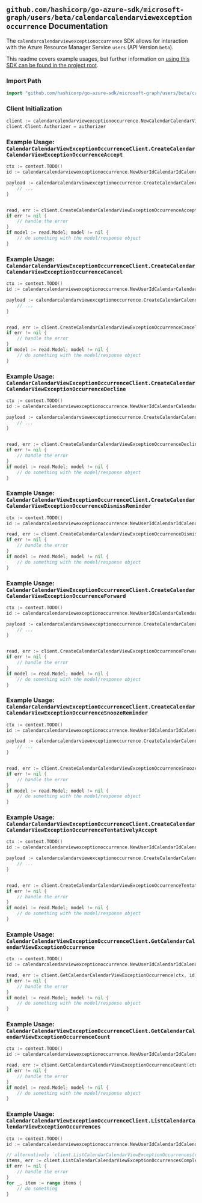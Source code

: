 
## `github.com/hashicorp/go-azure-sdk/microsoft-graph/users/beta/calendarcalendarviewexceptionoccurrence` Documentation

The `calendarcalendarviewexceptionoccurrence` SDK allows for interaction with the Azure Resource Manager Service `users` (API Version `beta`).

This readme covers example usages, but further information on [using this SDK can be found in the project root](https://github.com/hashicorp/go-azure-sdk/tree/main/docs).

### Import Path

```go
import "github.com/hashicorp/go-azure-sdk/microsoft-graph/users/beta/calendarcalendarviewexceptionoccurrence"
```


### Client Initialization

```go
client := calendarcalendarviewexceptionoccurrence.NewCalendarCalendarViewExceptionOccurrenceClientWithBaseURI("https://management.azure.com")
client.Client.Authorizer = authorizer
```


### Example Usage: `CalendarCalendarViewExceptionOccurrenceClient.CreateCalendarCalendarViewExceptionOccurrenceAccept`

```go
ctx := context.TODO()
id := calendarcalendarviewexceptionoccurrence.NewUserIdCalendarIdCalendarViewIdExceptionOccurrenceID("userIdValue", "calendarIdValue", "eventIdValue", "eventId1Value")

payload := calendarcalendarviewexceptionoccurrence.CreateCalendarCalendarViewExceptionOccurrenceAcceptRequest{
	// ...
}


read, err := client.CreateCalendarCalendarViewExceptionOccurrenceAccept(ctx, id, payload)
if err != nil {
	// handle the error
}
if model := read.Model; model != nil {
	// do something with the model/response object
}
```


### Example Usage: `CalendarCalendarViewExceptionOccurrenceClient.CreateCalendarCalendarViewExceptionOccurrenceCancel`

```go
ctx := context.TODO()
id := calendarcalendarviewexceptionoccurrence.NewUserIdCalendarCalendarViewIdExceptionOccurrenceID("userIdValue", "eventIdValue", "eventId1Value")

payload := calendarcalendarviewexceptionoccurrence.CreateCalendarCalendarViewExceptionOccurrenceCancelRequest{
	// ...
}


read, err := client.CreateCalendarCalendarViewExceptionOccurrenceCancel(ctx, id, payload)
if err != nil {
	// handle the error
}
if model := read.Model; model != nil {
	// do something with the model/response object
}
```


### Example Usage: `CalendarCalendarViewExceptionOccurrenceClient.CreateCalendarCalendarViewExceptionOccurrenceDecline`

```go
ctx := context.TODO()
id := calendarcalendarviewexceptionoccurrence.NewUserIdCalendarCalendarViewIdExceptionOccurrenceID("userIdValue", "eventIdValue", "eventId1Value")

payload := calendarcalendarviewexceptionoccurrence.CreateCalendarCalendarViewExceptionOccurrenceDeclineRequest{
	// ...
}


read, err := client.CreateCalendarCalendarViewExceptionOccurrenceDecline(ctx, id, payload)
if err != nil {
	// handle the error
}
if model := read.Model; model != nil {
	// do something with the model/response object
}
```


### Example Usage: `CalendarCalendarViewExceptionOccurrenceClient.CreateCalendarCalendarViewExceptionOccurrenceDismissReminder`

```go
ctx := context.TODO()
id := calendarcalendarviewexceptionoccurrence.NewUserIdCalendarIdCalendarViewIdExceptionOccurrenceID("userIdValue", "calendarIdValue", "eventIdValue", "eventId1Value")

read, err := client.CreateCalendarCalendarViewExceptionOccurrenceDismissReminder(ctx, id)
if err != nil {
	// handle the error
}
if model := read.Model; model != nil {
	// do something with the model/response object
}
```


### Example Usage: `CalendarCalendarViewExceptionOccurrenceClient.CreateCalendarCalendarViewExceptionOccurrenceForward`

```go
ctx := context.TODO()
id := calendarcalendarviewexceptionoccurrence.NewUserIdCalendarCalendarViewIdExceptionOccurrenceID("userIdValue", "eventIdValue", "eventId1Value")

payload := calendarcalendarviewexceptionoccurrence.CreateCalendarCalendarViewExceptionOccurrenceForwardRequest{
	// ...
}


read, err := client.CreateCalendarCalendarViewExceptionOccurrenceForward(ctx, id, payload)
if err != nil {
	// handle the error
}
if model := read.Model; model != nil {
	// do something with the model/response object
}
```


### Example Usage: `CalendarCalendarViewExceptionOccurrenceClient.CreateCalendarCalendarViewExceptionOccurrenceSnoozeReminder`

```go
ctx := context.TODO()
id := calendarcalendarviewexceptionoccurrence.NewUserIdCalendarIdCalendarViewIdExceptionOccurrenceID("userIdValue", "calendarIdValue", "eventIdValue", "eventId1Value")

payload := calendarcalendarviewexceptionoccurrence.CreateCalendarCalendarViewExceptionOccurrenceSnoozeReminderRequest{
	// ...
}


read, err := client.CreateCalendarCalendarViewExceptionOccurrenceSnoozeReminder(ctx, id, payload)
if err != nil {
	// handle the error
}
if model := read.Model; model != nil {
	// do something with the model/response object
}
```


### Example Usage: `CalendarCalendarViewExceptionOccurrenceClient.CreateCalendarCalendarViewExceptionOccurrenceTentativelyAccept`

```go
ctx := context.TODO()
id := calendarcalendarviewexceptionoccurrence.NewUserIdCalendarIdCalendarViewIdExceptionOccurrenceID("userIdValue", "calendarIdValue", "eventIdValue", "eventId1Value")

payload := calendarcalendarviewexceptionoccurrence.CreateCalendarCalendarViewExceptionOccurrenceTentativelyAcceptRequest{
	// ...
}


read, err := client.CreateCalendarCalendarViewExceptionOccurrenceTentativelyAccept(ctx, id, payload)
if err != nil {
	// handle the error
}
if model := read.Model; model != nil {
	// do something with the model/response object
}
```


### Example Usage: `CalendarCalendarViewExceptionOccurrenceClient.GetCalendarCalendarViewExceptionOccurrence`

```go
ctx := context.TODO()
id := calendarcalendarviewexceptionoccurrence.NewUserIdCalendarIdCalendarViewIdExceptionOccurrenceID("userIdValue", "calendarIdValue", "eventIdValue", "eventId1Value")

read, err := client.GetCalendarCalendarViewExceptionOccurrence(ctx, id)
if err != nil {
	// handle the error
}
if model := read.Model; model != nil {
	// do something with the model/response object
}
```


### Example Usage: `CalendarCalendarViewExceptionOccurrenceClient.GetCalendarCalendarViewExceptionOccurrenceCount`

```go
ctx := context.TODO()
id := calendarcalendarviewexceptionoccurrence.NewUserIdCalendarIdCalendarViewID("userIdValue", "calendarIdValue", "eventIdValue")

read, err := client.GetCalendarCalendarViewExceptionOccurrenceCount(ctx, id)
if err != nil {
	// handle the error
}
if model := read.Model; model != nil {
	// do something with the model/response object
}
```


### Example Usage: `CalendarCalendarViewExceptionOccurrenceClient.ListCalendarCalendarViewExceptionOccurrences`

```go
ctx := context.TODO()
id := calendarcalendarviewexceptionoccurrence.NewUserIdCalendarIdCalendarViewID("userIdValue", "calendarIdValue", "eventIdValue")

// alternatively `client.ListCalendarCalendarViewExceptionOccurrences(ctx, id)` can be used to do batched pagination
items, err := client.ListCalendarCalendarViewExceptionOccurrencesComplete(ctx, id)
if err != nil {
	// handle the error
}
for _, item := range items {
	// do something
}
```
